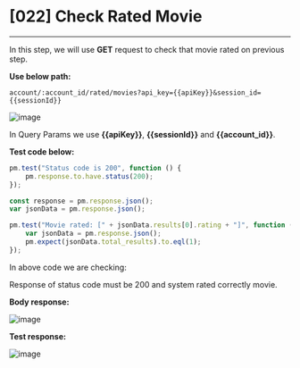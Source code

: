 # [022] Check Rated Movie
___

In this step, we will use __GET__ request to check that movie rated on previous step.

__Use below path:__
```
account/:account_id/rated/movies?api_key={{apiKey}}&session_id={{sessionId}}
```

![image](https://user-images.githubusercontent.com/122685448/231308911-237a6023-90d3-43e3-8a1d-bdfba91a05c9.png)
 
In Query Params we use __{{apiKey}}__, __{{sessionId}}__ and __{{account_id}}__.

__Test code below:__
```js {.line-numbers}
pm.test("Status code is 200", function () {
    pm.response.to.have.status(200);
});

const response = pm.response.json();
var jsonData = pm.response.json();

pm.test("Movie rated: [" + jsonData.results[0].rating + "]", function () {
    var jsonData = pm.response.json();
    pm.expect(jsonData.total_results).to.eql(1);
});
```

In above code we are checking:

Response of status code must be 200 and system rated correctly movie.

__Body response:__

![image](https://user-images.githubusercontent.com/122685448/231308925-35b4e399-e8f6-4574-b74a-44dc3d2a2561.png)

__Test response:__

![image](https://user-images.githubusercontent.com/122685448/231308930-4fd40eda-6825-4c70-8282-30785c117e3f.png)
 


